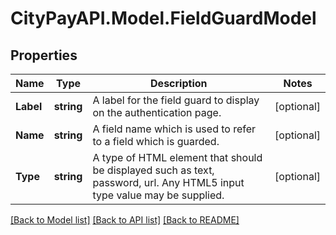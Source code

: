 # CityPayAPI.Model.FieldGuardModel

## Properties

Name | Type | Description | Notes
------------ | ------------- | ------------- | -------------
**Label** | **string** | A label for the field guard to display on the authentication page. | [optional] 
**Name** | **string** | A field name which is used to refer to a field which is guarded. | [optional] 
**Type** | **string** | A type of HTML element that should be displayed such as text, password, url. Any HTML5 input type value may be supplied. | [optional] 

[[Back to Model list]](../README.md#documentation-for-models) [[Back to API list]](../README.md#documentation-for-api-endpoints) [[Back to README]](../README.md)

